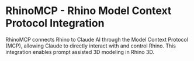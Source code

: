 # RhinoMCP - Rhino Model Context Protocol Integration

RhinoMCP connects Rhino to Claude AI through the Model Context Protocol (MCP), allowing Claude to directly interact with and control Rhino. This integration enables prompt assisted 3D modeling in Rhino 3D.

